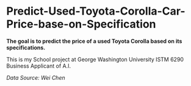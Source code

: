 # Predict-Used-Toyota-Corolla-Car-Price-base-on-Specification
**The goal is to predict the price of a used Toyota Corolla based on its specifications.**

This is my School project at George Washington University ISTM 6290 Business Applicant of A.I.

_Data Source: Wei Chen_

